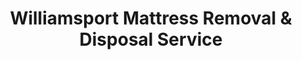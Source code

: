 ---
layout: location.njk
title: Williamsport Mattress Removal & Disposal Service
description: Professional mattress removal in Williamsport, PA. Next-day pickup  Licensed, insured, and eco-friendly serving the home of Little League Baseball and Lycoming County center along the Susquehanna River.
permalink: /mattress-removal/pennsylvania/williamsport/
city: Williamsport
state: Pennsylvania
stateSlug: pennsylvania
coordinates:
  lat: 41.2412
  lng: -77.0011
pricing:
  startingPrice: 125
  single: 125
  queen: 125
  king: 135
  boxSpring: 30
neighborhoods:
  - name: "Center City"
    zipCodes: ["17701"]
  - name: "Newberry"
    zipCodes: ["17701"]
  - name: "Vallamont Hills"
    zipCodes: ["17701"]
  - name: "Grampian Hills"
    zipCodes: ["17701"]
  - name: "Loyalsock"
    zipCodes: ["17701"]
  - name: "Old Lycoming"
    zipCodes: ["17701"]
  - name: "Barbours"
    zipCodes: ["17701"]
  - name: "Heshbon Park"
    zipCodes: ["17701"]
  - name: "Towncrest Village"
    zipCodes: ["17701"]
  - name: "Grimesville"
    zipCodes: ["17701"]
  - name: "Warrensville"
    zipCodes: ["17701"]
  - name: "Armstrong"
    zipCodes: ["17701"]
  - name: "Duboistown"
    zipCodes: ["17701"]
  - name: "South Williamsport"
    zipCodes: ["17705"]
  - name: "Susquehanna Riverfront"
    zipCodes: ["17701"]
zipCodes: 
  - "17701"
  - "17705"
recyclingPartners:
  - "City of Williamsport"
  - "Bower Disposal LLC"
  - "Lycoming County Solid Waste"
  - "Waste Management"
localRegulations: "Williamsport waste management operates through multiple providers including Waste Management and local companies like Bower Disposal LLC, with bulk item pickup requiring separate scheduling and additional fees. The city maintains a drop-off recycling site at 1550 West Third Street for source-separated materials and is mandated by Pennsylvania law to provide recycling services. As Lycoming County's center with 27,754 residents and home to the Little League World Series bringing 70,000+ visitors annually, Williamsport's waste management faces unique seasonal challenges from summer tournament influxes, varied housing stock from historic Vallamont Hills to modern developments, and logistics coordination across neighborhoods spread along the West Branch Susquehanna River."
nearbyCities:
  - name: "Pittsburgh"
    distance: "160 miles"
    isSuburb: false
  - name: "Harrisburg"
    distance: "80 miles"
    isSuburb: false
reviews:
  count: 128
  featured:
    - reviewer: "Jennifer C."
      rating: 5
      text: "Tournament week was approaching and we needed quick mattress disposal before hosting family. They scheduled next day pickup and handled everything professionally during the busy Little League season. Perfect timing and service."
      neighborhood: "Center City"
    - reviewer: "Mike R."
      rating: 5
      text: "Estate cleanup required multiple mattress removals from our Vallamont Hills home. Fair pricing and the team managed the hilly terrain access without any complications. Much simpler than coordinating bulk pickup schedules."
      neighborhood: "Vallamont Hills"
    - reviewer: "Sarah T."
      rating: 5
      text: "College move-out left us with extra mattresses to dispose of quickly. Team arrived exactly when promised and loaded everything efficiently. Saved us from multiple trips to the recycling center."
      neighborhood: "Newberry"
faqs:
  - question: "How quickly can you remove mattresses in Williamsport?"
    answer: "Next-day service throughout Williamsport's neighborhoods, accommodating Little League World Series schedules and Lycoming County metropolitan area logistics."
  - question: "Do you serve all Williamsport neighborhoods?"
    answer: "Complete coverage from Center City to Vallamont Hills, Newberry to South Williamsport, across all ZIP codes 17701-17705."
  - question: "What's included in your $125 Williamsport pickup fee?"
    answer: "Base price covers pickup, loading, transportation, and eco-friendly recycling for one mattress. Box springs add $30 each."
  - question: "How does this compare to local waste management providers?"
    answer: "We eliminate the need to coordinate with multiple waste companies, avoid additional bulk pickup fees, and provide immediate scheduling without waiting for designated collection days."
  - question: "Can you handle Little League World Series timing?"
    answer: "Absolutely. We understand tournament schedules, visitor influxes, and seasonal hosting needs, offering flexible timing that works around Williamsport's premier sporting events."
  - question: "Do you coordinate with Susquehanna River area access?"
    answer: "Yes, our teams are experienced with Williamsport's riverfront neighborhoods, hilly terrain, and varied access requirements throughout the West Branch Susquehanna River corridor."
  - question: "Are you licensed for waste removal in Lycoming County?"
    answer: "We maintain all required Pennsylvania and Lycoming County permits with comprehensive insurance, providing compliant disposal through our nationwide recycling network."
  - question: "What payment methods do you accept in Williamsport?"
    answer: "All major credit cards, cash, and invoicing options for residents, businesses, and tournament visitors."
schema:
  "@type": "LocalBusiness"
  name: "A Bedder World Williamsport"
  address:
    "@type": "PostalAddress"
    addressLocality: "Williamsport"
    addressRegion: "PA"
    addressCountry: "US"
  geo:
    "@type": "GeoCoordinates" 
    latitude: 41.2412
    longitude: -77.0011
  telephone: "(720) 263-6094"
  priceRange: "$125-$180"
  aggregateRating:
    "@type": "AggregateRating"
    ratingValue: 4.9
    reviewCount: 128
pageContent:
  heroDescription: "Professional mattress removal serving Williamsport with reliable next-day pickup  Part of our nationwide network that has recycled over 1 million mattresses, we provide licensed, insured service designed for the home of Little League Baseball and Lycoming County center along the Susquehanna River."
  
  aboutService: "Next-day mattress pickup at $125 designed for Williamsport's unique position as the birthplace of Little League Baseball and Lycoming County's metropolitan center along the West Branch Susquehanna River. From families in historic Vallamont Hills preparing for tournament week visitors to residents throughout Center City and Newberry neighborhoods, Williamsport's 27,754 residents face distinct disposal challenges across this internationally recognized sports destination. Rather than coordinating with multiple waste providers requiring separate bulk pickup scheduling and additional fees, or making trips to the city recycling center during limited hours, our streamlined service handles everything through one simple appointment. Whether you live near the riverfront areas, in the hillside neighborhoods of Grampian Hills, or suburban communities throughout Old Lycoming and Loyalsock, we understand the practical needs of America's Little League capital with its seasonal visitor influxes and diverse housing landscape. Each collected mattress flows through our national recycling network that has processed over 1 million units, with 80% of materials recovered for manufacturing reuse - supporting the same community spirit and excellence that makes Williamsport synonymous with youth baseball achievement."

  serviceAreasIntro: "Professional mattress pickup serves all Williamsport neighborhoods from Center City to Vallamont Hills, expertly coordinating with Little League World Series schedules and Susquehanna River area access requirements. From tournament hosting areas to historic residential districts, our operations understand seasonal visitor patterns and varied terrain challenges. Service flexibility accommodates sports event timing, family schedules, and the dynamic needs of Pennsylvania's premier youth sports destination."

  regulationsCompliance: "Williamsport requires coordination with multiple waste management providers for bulk pickup, each with different scheduling requirements and additional fees beyond standard service. Our professional service bypasses these complications entirely - no provider coordination needed, no bulk pickup scheduling, and no additional municipal fees. We provide immediate next-day pickup with transparent pricing, making us the superior choice for Williamsport residents who value efficiency and convenience over complicated waste management arrangements."

  environmentalImpact: "Environmental stewardship aligns with Williamsport's commitment to community excellence and West Branch Susquehanna River conservation. Our mattress recycling initiative ensures 80% of collected materials avoid regional landfills, instead flowing into manufacturing processes that create new products. Steel springs support construction applications, foam components become padding for various projects, and textile materials gain new purpose through advanced processing. This responsible approach preserves the natural beauty of the Susquehanna River valley while providing the Little League community with disposal solutions that honor both sporting heritage and environmental responsibility."

  howItWorksScheduling: "Flexible scheduling respects Williamsport's seasonal rhythms and community patterns, accommodating Little League World Series timing, tournament visitor schedules, and the varied lifestyle needs of Pennsylvania's youth baseball capital."

  howItWorksService: "Licensed pickup teams understand Williamsport's hilly terrain and riverfront access requirements, handling all Lycoming County disposal requirements with community expertise and professional efficiency."

  howItWorksDisposal: "Each mattress connects to our nationwide recycling network's proven processing capabilities, where Pennsylvania's environmental standards guide component recovery through sustainable manufacturing partnerships that support the Commonwealth's conservation and community leadership."

  sidebarStats:
    mattressesRemoved: "1,640"
---